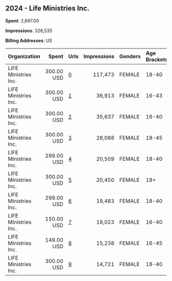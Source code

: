 ## 2024 - Life Ministries Inc. 
**Spent**: 2,697.00

**Impressions**: 326,535

**Billing Addresses**: US

|Organization|Spent|Urls|Impressions|Genders|Age Brackets|Country Codes|
|:---|---:|:---|---:|:---|:---|:---|
|LIFE Ministries Inc.|300.00 USD|[0](https://www.snap.com/political-ads/asset/f1e00e3a9399835d5cdb30f4f8558001761ab306826ea7aea70e8884531392b7?mediaType=mp4)|117,473|FEMALE|18-40|united states|
|LIFE Ministries Inc.|300.00 USD|[1](https://www.snap.com/political-ads/asset/c706595ff842a36edb866525dc8db65ae8db14e588ac3fb3bcfa7c9850a2b498?mediaType=mp4)|36,913|FEMALE|16-43|united states|
|LIFE Ministries Inc.|300.00 USD|[2](https://www.snap.com/political-ads/asset/4108c1596206226e84b774f685c439e85acac8c994b8bc3b20b307fdb3cce88a?mediaType=mp4)|35,637|FEMALE|16-40|united states|
|LIFE Ministries Inc.|300.00 USD|[3](https://www.snap.com/political-ads/asset/632595d2a62e2bda5c5c200533fcedabff6b383b3f9b7b8e2af470abeb82f37b?mediaType=mp4)|28,088|FEMALE|18-45|united states|
|LIFE Ministries Inc.|299.00 USD|[4](https://www.snap.com/political-ads/asset/973a250bf33aa8b38400ac979313f616bb9f680cef79ab1888ad28edbfbee61a?mediaType=mp4)|20,509|FEMALE|18-40|united states|
|LIFE Ministries Inc.|300.00 USD|[5](https://www.snap.com/political-ads/asset/d93233808e953f5af100748d9c0ad1ede04b0345dd98fcabe08fab940f1b86b2?mediaType=mp4)|20,450|FEMALE|18+|united states|
|LIFE Ministries Inc.|299.00 USD|[6](https://www.snap.com/political-ads/asset/9bc5dfdc8e910e71487c41844bfe7f85cd166e66b735631ad227aaac36546cdf?mediaType=mp4)|19,483|FEMALE|18-40|united states|
|LIFE Ministries Inc.|150.00 USD|[7](https://www.snap.com/political-ads/asset/fbf86bd171fded3f4afd58895f6075e907ca977c37f21c576692b686fde96615?mediaType=mp4)|18,023|FEMALE|16-40|united states|
|LIFE Ministries Inc.|149.00 USD|[8](https://www.snap.com/political-ads/asset/a1fa3894564437abe8273cf47ca3789ff91b27da0e6d67a74b8d589b0b7b5229?mediaType=mp4)|15,238|FEMALE|16-45|united states|
|LIFE Ministries Inc.|300.00 USD|[9](https://www.snap.com/political-ads/asset/cdbc68f990b9650b3c1e01bb76ce41c68428d7866430d6429a39526aef41487b?mediaType=mp4)|14,721|FEMALE|18-40|united states|
